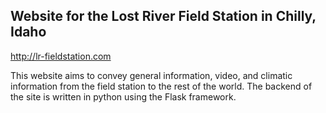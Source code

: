 <h2>Website for the Lost River Field Station in Chilly, Idaho</h2>
<a href="http://lr-fieldstation.com/">http://lr-fieldstation.com</a>
<p>
    This website aims to convey general information, video, and climatic 
    information from the field station to the rest of the world. The 
    backend of the site is written in python using the Flask framework.
</p>
